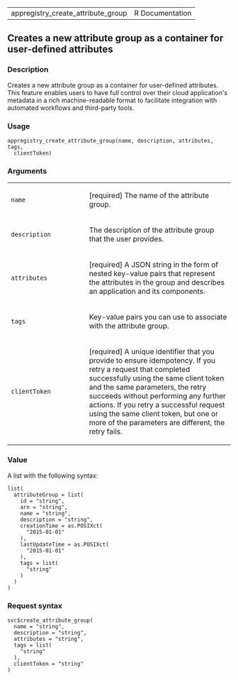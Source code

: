 <table style="width: 100%;">
<tbody>
<tr class="odd">
<td>appregistry_create_attribute_group</td>
<td style="text-align: right;">R Documentation</td>
</tr>
</tbody>
</table>

## Creates a new attribute group as a container for user-defined attributes

### Description

Creates a new attribute group as a container for user-defined
attributes. This feature enables users to have full control over their
cloud application's metadata in a rich machine-readable format to
facilitate integration with automated workflows and third-party tools.

### Usage

    appregistry_create_attribute_group(name, description, attributes, tags,
      clientToken)

### Arguments

<table>
<colgroup>
<col style="width: 35%" />
<col style="width: 65%" />
</colgroup>
<tbody>
<tr class="odd">
<td><code
id="appregistry_create_attribute_group_:_name">name</code></td>
<td><p>[required] The name of the attribute group.</p></td>
</tr>
<tr class="even">
<td><code
id="appregistry_create_attribute_group_:_description">description</code></td>
<td><p>The description of the attribute group that the user
provides.</p></td>
</tr>
<tr class="odd">
<td><code
id="appregistry_create_attribute_group_:_attributes">attributes</code></td>
<td><p>[required] A JSON string in the form of nested key-value pairs
that represent the attributes in the group and describes an application
and its components.</p></td>
</tr>
<tr class="even">
<td><code
id="appregistry_create_attribute_group_:_tags">tags</code></td>
<td><p>Key-value pairs you can use to associate with the attribute
group.</p></td>
</tr>
<tr class="odd">
<td><code
id="appregistry_create_attribute_group_:_clientToken">clientToken</code></td>
<td><p>[required] A unique identifier that you provide to ensure
idempotency. If you retry a request that completed successfully using
the same client token and the same parameters, the retry succeeds
without performing any further actions. If you retry a successful
request using the same client token, but one or more of the parameters
are different, the retry fails.</p></td>
</tr>
</tbody>
</table>

### Value

A list with the following syntax:

    list(
      attributeGroup = list(
        id = "string",
        arn = "string",
        name = "string",
        description = "string",
        creationTime = as.POSIXct(
          "2015-01-01"
        ),
        lastUpdateTime = as.POSIXct(
          "2015-01-01"
        ),
        tags = list(
          "string"
        )
      )
    )

### Request syntax

    svc$create_attribute_group(
      name = "string",
      description = "string",
      attributes = "string",
      tags = list(
        "string"
      ),
      clientToken = "string"
    )
